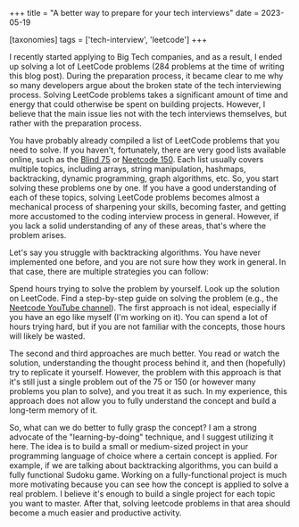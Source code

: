 +++
title = "A better way to prepare for your tech interviews"
date = 2023-05-19

[taxonomies]
tags = ['tech-interview', 'leetcode']
+++

I recently started applying to Big Tech companies, and as a result, I ended up solving a lot of LeetCode problems (284 problems at the time of writing this blog post). During the preparation process, it became clear to me why so many developers argue about the broken state of the tech interviewing process. Solving LeetCode problems takes a significant amount of time and energy that could otherwise be spent on building projects. However, I believe that the main issue lies not with the tech interviews themselves, but rather with the preparation process.

You have probably already compiled a list of LeetCode problems that you need to solve. If you haven't, fortunately, there are very good lists available online, such as the [Blind 75](https://leetcode.com/discuss/general-discussion/460599/blind-75-leetcode-questions) or [Neetcode 150](https://neetcode.io/practice). Each list usually covers multiple topics, including arrays, string manipulation, hashmaps, backtracking, dynamic programming, graph algorithms, etc. So, you start solving these problems one by one. If you have a good understanding of each of these topics, solving LeetCode problems becomes almost a mechanical process of sharpening your skills, becoming faster, and getting more accustomed to the coding interview process in general. However, if you lack a solid understanding of any of these areas, that's where the problem arises.

Let's say you struggle with backtracking algorithms. You have never implemented one before, and you are not sure how they work in general. In that case, there are multiple strategies you can follow:

Spend hours trying to solve the problem by yourself.
Look up the solution on LeetCode.
Find a step-by-step guide on solving the problem (e.g., the [Neetcode YouTube channel](https://www.youtube.com/c/neetcode)).
The first approach is not ideal, especially if you have an ego like myself (I'm working on it). You can spend a lot of hours trying hard, but if you are not familiar with the concepts, those hours will likely be wasted.

The second and third approaches are much better. You read or watch the solution, understanding the thought process behind it, and then (hopefully) try to replicate it yourself. However, the problem with this approach is that it's still just a single problem out of the 75 or 150 (or however many problems you plan to solve), and you treat it as such. In my experience, this approach does not allow you to fully understand the concept and build a long-term memory of it.

So, what can we do better to fully grasp the concept? I am a strong advocate of the "learning-by-doing" technique, and I suggest utilizing it here. The idea is to build a small or medium-sized project in your programming language of choice where a certain concept is applied. For example, if we are talking about backtracking algorithms, you can build a fully functional Sudoku game. Working on a fully-functional project is much more motivating because you can see how the concept is applied to solve a real problem. I believe it's enough to build a single project for each topic you want to master. After that, solving leetcode problems in that area should become a much easier and productive activity.
